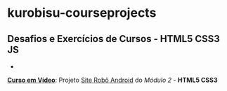 # kurobisu-courseprojects
 Desafios e Exercícios de Cursos - <strong>HTML5 CSS3 JS</strong>
-
-
<a href="https://cursoemvideo.com.br" target="_blank" rel="nofollow" lang="pt-br"><strong>Curso em Video</strong></a>: Projeto <a href="https://kurobisu.github.io/kurobisu-cursoemvideo/android-site/index.html" target="_blank" rel="next" lang="pt-br">Site Robô Android</a> do <em>Módulo 2</em> - <strong>HTML5 CSS3</strong>